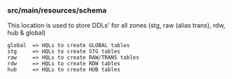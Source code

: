 ### src/main/resources/schema

This location is used to store DDLs' for all zones (stg, raw (alias trans), rdw, hub & global)

```
global  => HQLs to create GLOBAL tables
stg     => HQLs to create STG tables
raw     => HQLs to create RAW/TRANS tables
rdw     => HQLs to create RDW tables
hub     => HQLs to create HUB tables
```
